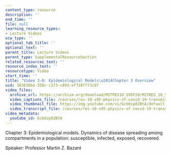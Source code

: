 ```yaml
---
content_type: resource
description: ''
end_time: ''
file: null
learning_resource_types:
- Lecture Videos
ocw_type: ''
optional_tab_title: ''
optional_text: ''
parent_title: Lecture Videos
parent_type: SupplementalResourceSection
related_resources_text: ''
resource_index_text: ''
resourcetype: Video
start_time: ''
title: "Video 3-0: Epidemiological Models\u2014Chapter 3 Overview"
uid: 383816be-358c-c273-c893-ef728ff73c87
video_files:
  archive_url: https://archive.org/download/MITRES10.S95F20/MITRES_10_S95F20_0300_300k.mp4
  video_captions_file: /courses/res-10-s95-physics-of-covid-19-transmission-fall-2020/051d4a02a8c55980848687ee97b269f6_Gcb0zp82BtA.vtt
  video_thumbnail_file: https://img.youtube.com/vi/Gcb0zp82BtA/default.jpg
  video_transcript_file: /courses/res-10-s95-physics-of-covid-19-transmission-fall-2020/f1978fe5f441277268d84e6f1d66579d_Gcb0zp82BtA.pdf
video_metadata:
  youtube_id: Gcb0zp82BtA
---
```


Chapter 3: Epidemiological models. Dynamics of disease spreading among compartments in a population: susceptible, infected, exposed, recovered.

Speaker: Professor Martin Z. Bazant



